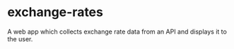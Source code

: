 # exchange-rates
A web app which collects exchange rate data from an API and displays it to the user.
